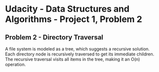 # Udacity - Data Structures and Algorithms - Project 1, Problem 2

## Problem 2 - Directory Traversal

A file system is modeled as a tree, which suggests a recursive solution. Each directory node is recursively traversed
to get its immediate children. The recursive traversal visits all items in the tree, making it an O(n) operation.
